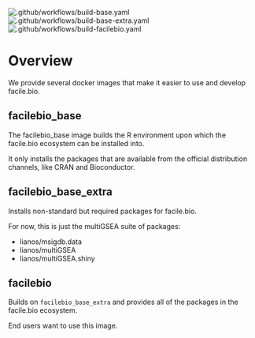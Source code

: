 ![.github/workflows/build-base.yaml](https://github.com/facilebio/dockerhub/workflows/.github/workflows/build-base.yaml/badge.svg)
![.github/workflows/build-base-extra.yaml](https://github.com/facilebio/dockerhub/workflows/.github/workflows/build-base-extra.yaml/badge.svg)
![.github/workflows/build-facilebio.yaml](https://github.com/facilebio/dockerhub/workflows/.github/workflows/build-facilebio.yaml/badge.svg)

# Overview

We provide several docker images that make it easier to use and develop
facile.bio.

## facilebio_base

The facilebio_base image builds the R environment upon which the facile.bio
ecosystem can be installed into.

It only installs the packages that are available from the official distribution
channels, like CRAN and Bioconductor.

## facilebio_base_extra

Installs non-standard but required packages for facile.bio.

For now, this is just the multiGSEA suite of packages:

* lianos/msigdb.data
* lianos/multiGSEA
* lianos/multiGSEA.shiny

## facilebio

Builds on `facilebio_base_extra` and provides all of the packages in the
facile.bio ecosystem.

End users want to use this image.
